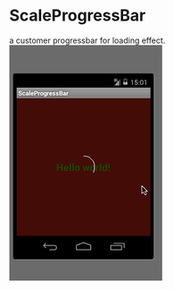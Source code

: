 # ScaleProgressBar
a customer progressbar for loading effect.
![image](https://github.com/arjinmc/ScaleProgressBar/blob/master/effect.gif)  
